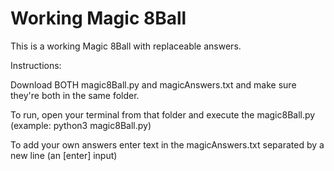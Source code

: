 # Working Magic 8Ball

This is a working Magic 8Ball with replaceable answers.

Instructions:

Download BOTH magic8Ball.py and magicAnswers.txt and make sure they're both in the same folder.

To run, open your terminal from that folder and execute the magic8Ball.py (example: python3 magic8Ball.py)

To add your own answers enter text in the magicAnswers.txt separated by a new line (an [enter] input)
